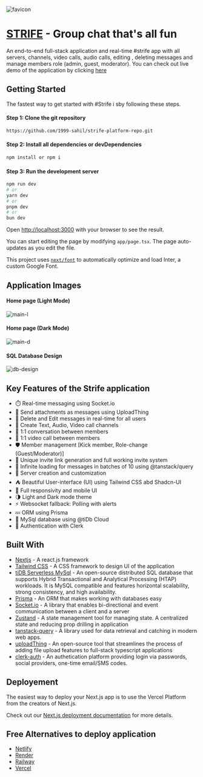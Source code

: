 ![favicon](https://github.com/user-attachments/assets/bc1acd1e-3d85-43ed-8816-0e1574458d72)


# [STRIFE](https://66b2418c622d020859e58536--strife-platform.netlify.app/) - Group chat that's all fun
An end-to-end full-stack application and real-time #strife app with all servers, channels, video calls, audio calls, editing , deleting messages and manage members role (admin, guest, moderator). You can check out live demo of the application by clicking [here](https://66b2418c622d020859e58536--strife-platform.netlify.app/)

## Getting Started
The fastest way to get started with #Strife i sby following these steps.
#### Step 1: Clone the git repository
```bash
https://github.com/1999-sahil/strife-platform-repo.git
```
#### Step 2: Install all dependencies or devDependencies
```bash
npm install or npm i
```
#### Step 3: Run the development server
```bash
npm run dev
# or
yarn dev
# or
pnpm dev
# or
bun dev
```
Open [http://localhost:3000](http://localhost:3000) with your browser to see the result.

You can start editing the page by modifying `app/page.tsx`. The page auto-updates as you edit the file.

This project uses [`next/font`](https://nextjs.org/docs/basic-features/font-optimization) to automatically optimize and load Inter, a custom Google Font.

## Application Images
#### Home page (Light Mode)
![main-l](https://github.com/user-attachments/assets/f270d670-27b0-4f8e-ab9e-c8d024e073b0)
#### Home page (Dark Mode)
![main-d](https://github.com/user-attachments/assets/aa402e07-092d-46c4-b6e3-98b98cc1d333)
#### SQL Database Design
![db-design](https://github.com/user-attachments/assets/071193e0-6f83-4a1e-8fcc-eeae6b3fae49)

## Key Features of the Strife application
* ⏱️ Real-time messaging using Socket.io
* 🚀 Send attachments as messages using UploadThing
* 📩 Delete and Edit messages in real-time for all users
* 🔰 Create Text, Audio, Video call channels
* 📢 1:1 conversation between members
* 🎥 1:1 video call between members
* 🛡️ Member management [Kick member, Role-change (Guest/Moderator)]
* 🔗 Unique invite link generation and full working invite system
* 🧬 Infinite loading for messages in batches of 10 using @tanstack/query
* 📀 Server creation and customization
* ⛺ Beautiful User-interface (UI) using Tailwind CSS abd Shadcn-UI
* 💯 Full responsivity and mobile UI
* 🌗 Light and Dark mode theme
* ⚡ Websocket fallback: Polling with alerts
* 💤 ORM using Prisma
* 🔋 MySql database using @tiDb Cloud
* 🔐 Authentication with Clerk


## Built With
* [Nextjs](https://nextjs.org/) - A react.js framework
* [Tailwind CSS](https://tailwindcss.com/) - A CSS framework to design UI of the application
* [tiDB Serverless MySql](https://www.pingcap.com/blog/tidb-serverless-vs-amazon-rds/?https://www.pingcap.com/article/embracing-tidb-cloud-the-ultimate-aws-rds-alternative/?utm_source=google&utm_medium=cpc&utm_campaign=plg_search_RDScompare_blog_02&utm_term=tidb%20cloud&utm_campaign=plg_search_RDScompare_blog_02&utm_source=adwords&utm_medium=ppc&hsa_acc=4915329829&hsa_cam=21426983197&hsa_grp=172559692508&hsa_ad=704295443174&hsa_src=g&hsa_tgt=kwd-2305906205430&hsa_kw=tidb%20cloud&hsa_mt=b&hsa_net=adwords&hsa_ver=3&gad_source=1&gclid=CjwKCAjwk8e1BhALEiwAc8MHiPbzFO_cZAuAORPWQ5yPz7p3_CXpLiM7UMzr5d1cMSPWz4iaZCZHAhoC9loQAvD_BwE) - An open-source distributed SQL database that supports Hybrid Transactional and Analytical Processing (HTAP) workloads. It is MySQL compatible and features horizontal scalability, strong consistency, and high availability.
* [Prisma](https://www.prisma.io/) - An ORM that makes working with databases easy
* [Socket.io](https://socket.io/) - A library that enables bi-directional and event communication between a client and a server
* [Zustand](https://zustand-demo.pmnd.rs/) - A state management tool for managing state. A centralized state and reducing prop drilling in application
* [tanstack-query](https://tanstack.com/query/latest) - A library used for data retrieval and catching in modern web apps.
* [uploadThing](https://uploadthing.com/) - An open-source tool that streamlines the process of adding file upload features to full-stack typescript applications
* [clerk-auth](https://clerk.com/) - An authetication platform providing login via passwords, social providers, one-time email/SMS codes.


## Deployement
The easiest way to deploy your Next.js app is to use the Vercel Platform from the creators of Next.js.

Check out our [Next.js deployment documentation](https://nextjs.org/docs/pages/building-your-application/deploying) for more details.

## Free Alternatives to deploy application
* [Netlify](https://www.netlify.com/)
* [Render](https://render.com/)
* [Railway](https://railway.app/)
* [Vercel](https://vercel.com/)
